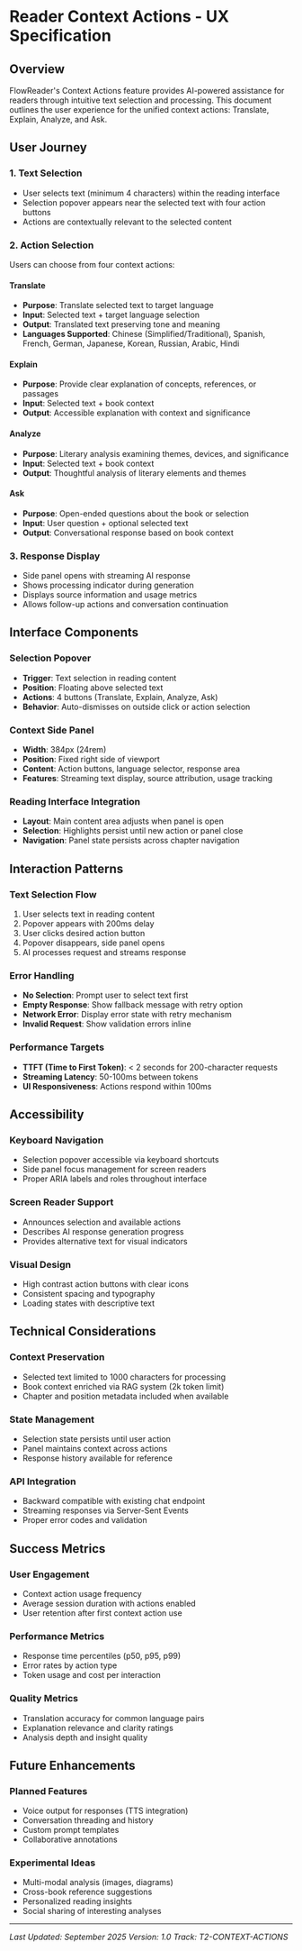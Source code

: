 # Reader Context Actions - UX Specification

## Overview

FlowReader's Context Actions feature provides AI-powered assistance for readers through intuitive text selection and processing. This document outlines the user experience for the unified context actions: Translate, Explain, Analyze, and Ask.

## User Journey

### 1. Text Selection
- User selects text (minimum 4 characters) within the reading interface
- Selection popover appears near the selected text with four action buttons
- Actions are contextually relevant to the selected content

### 2. Action Selection
Users can choose from four context actions:

#### Translate
- **Purpose**: Translate selected text to target language
- **Input**: Selected text + target language selection
- **Output**: Translated text preserving tone and meaning
- **Languages Supported**: Chinese (Simplified/Traditional), Spanish, French, German, Japanese, Korean, Russian, Arabic, Hindi

#### Explain
- **Purpose**: Provide clear explanation of concepts, references, or passages
- **Input**: Selected text + book context
- **Output**: Accessible explanation with context and significance

#### Analyze
- **Purpose**: Literary analysis examining themes, devices, and significance
- **Input**: Selected text + book context
- **Output**: Thoughtful analysis of literary elements and themes

#### Ask
- **Purpose**: Open-ended questions about the book or selection
- **Input**: User question + optional selected text
- **Output**: Conversational response based on book context

### 3. Response Display
- Side panel opens with streaming AI response
- Shows processing indicator during generation
- Displays source information and usage metrics
- Allows follow-up actions and conversation continuation

## Interface Components

### Selection Popover
- **Trigger**: Text selection in reading content
- **Position**: Floating above selected text
- **Actions**: 4 buttons (Translate, Explain, Analyze, Ask)
- **Behavior**: Auto-dismisses on outside click or action selection

### Context Side Panel
- **Width**: 384px (24rem)
- **Position**: Fixed right side of viewport
- **Content**: Action buttons, language selector, response area
- **Features**: Streaming text display, source attribution, usage tracking

### Reading Interface Integration
- **Layout**: Main content area adjusts when panel is open
- **Selection**: Highlights persist until new action or panel close
- **Navigation**: Panel state persists across chapter navigation

## Interaction Patterns

### Text Selection Flow
1. User selects text in reading content
2. Popover appears with 200ms delay
3. User clicks desired action button
4. Popover disappears, side panel opens
5. AI processes request and streams response

### Error Handling
- **No Selection**: Prompt user to select text first
- **Empty Response**: Show fallback message with retry option
- **Network Error**: Display error state with retry mechanism
- **Invalid Request**: Show validation errors inline

### Performance Targets
- **TTFT (Time to First Token)**: < 2 seconds for 200-character requests
- **Streaming Latency**: 50-100ms between tokens
- **UI Responsiveness**: Actions respond within 100ms

## Accessibility

### Keyboard Navigation
- Selection popover accessible via keyboard shortcuts
- Side panel focus management for screen readers
- Proper ARIA labels and roles throughout interface

### Screen Reader Support
- Announces selection and available actions
- Describes AI response generation progress
- Provides alternative text for visual indicators

### Visual Design
- High contrast action buttons with clear icons
- Consistent spacing and typography
- Loading states with descriptive text

## Technical Considerations

### Context Preservation
- Selected text limited to 1000 characters for processing
- Book context enriched via RAG system (2k token limit)
- Chapter and position metadata included when available

### State Management
- Selection state persists until user action
- Panel maintains context across actions
- Response history available for reference

### API Integration
- Backward compatible with existing chat endpoint
- Streaming responses via Server-Sent Events
- Proper error codes and validation

## Success Metrics

### User Engagement
- Context action usage frequency
- Average session duration with actions enabled
- User retention after first context action use

### Performance Metrics
- Response time percentiles (p50, p95, p99)
- Error rates by action type
- Token usage and cost per interaction

### Quality Metrics
- Translation accuracy for common language pairs
- Explanation relevance and clarity ratings
- Analysis depth and insight quality

## Future Enhancements

### Planned Features
- Voice output for responses (TTS integration)
- Conversation threading and history
- Custom prompt templates
- Collaborative annotations

### Experimental Ideas
- Multi-modal analysis (images, diagrams)
- Cross-book reference suggestions
- Personalized reading insights
- Social sharing of interesting analyses

---

*Last Updated: September 2025*
*Version: 1.0*
*Track: T2-CONTEXT-ACTIONS*
